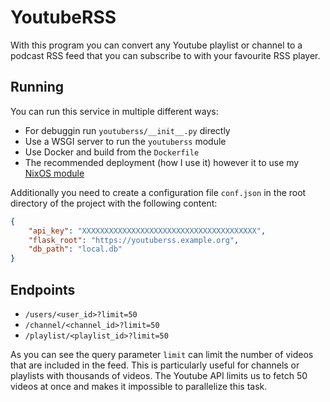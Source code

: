 # YoutubeRSS
With this program you can convert any Youtube playlist or channel to a podcast RSS feed that you can subscribe to with your favourite RSS player.

## Running
You can run this service in multiple different ways:

- For debuggin run `youtuberss/__init__.py` directly
- Use a WSGI server to run the `youtuberss` module
- Use Docker and build from the `Dockerfile`
- The recommended deployment (how I use it) however it to use my [NixOS module](https://github.com/JohnAZoidberg/nix-konfiguriert/blob/master/daniel/modules/youtuberss.nix)

Additionally you need to create a configuration file `conf.json` in the root directory of the project with the following content:

```json
{
    "api_key": "XXXXXXXXXXXXXXXXXXXXXXXXXXXXXXXXXXXXXXX",
    "flask_root": "https://youtuberss.example.org",
    "db_path": "local.db"
}
```

## Endpoints
- `/users/<user_id>?limit=50`
- `/channel/<channel_id>?limit=50`
- `/playlist/<playlist_id>?limit=50`

As you can see the query parameter `limit` can limit the number of videos that
are included in the feed.  This is particularly useful for channels or
playlists with thousands of videos.  The Youtube API limits us to fetch 50
videos at once and makes it impossible to parallelize this task.
